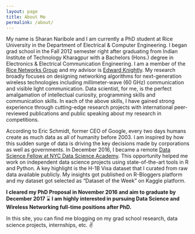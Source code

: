 ```yaml
---
layout: page
title: About Me
permalink: /about/
---
```


My name is Sharan Naribole and I am currently a PhD student at Rice University in the Department of Electrical & Computer Engineering. I began grad school in the Fall 2012 semester right after graduating from Indian Institute of Technology Kharagpur with a Bachelors (Hons.) degree in Electronics & Electrical Communication Engineering. I am a member of the [Rice Networks Group][rng] and my advisor is [Edward Knightly][knightly]. My research broadly focuses on designing networking algorithms for next-generation wireless technologies including millimeter-wave (60 GHz) communication and visible light communication. Data scientist, for me, is the perfect amalgamation of intellectual curiosity, programming skills and communication skills. In each of the above skills, I have gained strong experience through cutting-edge research projects with international peer-reviewed publications and public speaking about my research in competitions.

According to Eric Schmidt, former CEO of Google, every two days humans create as much data as all of humanity before 2003. I am inspired by how this sudden surge of data is driving the key decisions made by corporations as well as governments. In December 2016, I became a remote [Data Science Fellow at NYC Data Science Academy][nyc-dsa-profile]. This opportunity helped me work on independent data science projects using state-of-the-art tools in R and Python. A key highlight is the H-1B Visa dataset that I curated from raw data available publicly. My insights got published on R-Bloggers platform and my dataset got selected as “Dataset of the Week” on Kaggle platform.

 **I cleared my PhD Proposal in November 2016 and aim to graduate by December 2017** :hourglass: **I am highly interested in pursuing Data Science and Wireless Networking full-time positions after PhD.** 

In this site, you can find me blogging on my grad school research, data science projects, internships, etc. :v:

[rng]: http://networks.rice.edu/
[knightly]: http://knightly.rice.edu/
[nyc-dsa-profile]: https://blog.nycdatascience.com/author/sharan-naribole/
